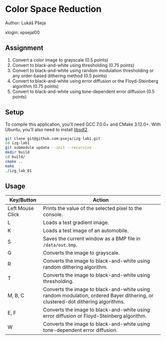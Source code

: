 # Color Space Reduction

Author: Lukáš Pšeja

xlogin: xpsejal00

## Assignment
1. Convert a color image to grayscale (0.5 points)
2. Convert to black-and-white using thresholding (0.75 points)
3. Convert to black-and-white using random modulation thresholding or any order-based dithering method (0.5 points)
4. Convert to black-and-white using error diffusion or the Floyd-Steinberg algorithm (0.75 points)
5. Convert to black-and-white using tone-dependent error diffusion (0.5 points)

## Setup
To compile this application, you'll need GCC 7.0.0+ and CMake 3.12.0+.
With Ubuntu, you'll also need to install [libsdl2](https://packages.ubuntu.com/en/source/focal/libsdl2).

```sh
git clone git@github.com:pseja/izg-lab1.git
cd izg-lab1
git submodule update --init --recursive
mkdir build
cd build/
cmake ..
make
./izg_lab_01
```

## Usage
| **Key/Button**   | **Action**                                                                                                                     |
|------------------|--------------------------------------------------------------------------------------------------------------------------------|
| Left Mouse Click | Prints the value of the selected pixel to the console.                                                                         |
| L                | Loads a test gradient image.                                                                                                   |
| K                | Loads a test image of an automobile.                                                                                           |
| S                | Saves the current window as a BMP file in `/data/out.bmp`.                                                                     |
| G                | Converts the image to grayscale.                                                                                               |
| R                | Converts the image to black-and-white using random dithering algorithm.                                                        |
| T                | Converts the image to black-and-white using thresholding.                                                                      |
| M, B, C          | Converts the image to black-and-white using random modulation, ordered Bayer dithering, or clustered-dot dithering algorithms. |
| E, F             | Converts the image to black-and-white using error diffusion or Floyd-Steinberg algorithm.                                      |
| W                | Converts the image to black-and-white using tone-dependent error diffusion.                                                    |
